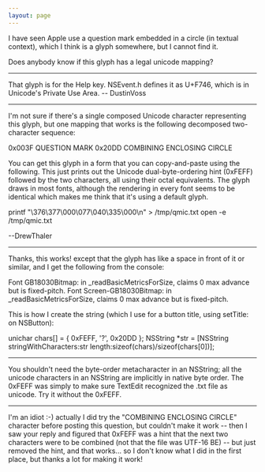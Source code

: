 ```yaml
---
layout: page
---
```


I have seen Apple use a question mark embedded in a circle (in textual context), which I think is a glyph somewhere, but I cannot find it.

Does anybody know if this glyph has a legal unicode mapping?

----

That glyph is for the Help key. NSEvent.h defines it as U+F746, which is in Unicode's Private Use Area. -- DustinVoss

----

I'm not sure if there's a single composed Unicode character representing this glyph, but one mapping that works is the following decomposed two-character sequence:
    
  0x003F   QUESTION MARK
  0x20DD   COMBINING ENCLOSING CIRCLE


You can get this glyph in a form that you can copy-and-paste using the following. This just prints out the Unicode dual-byte-ordering hint (0xFEFF) followed by the two characters, all using their octal equivalents. The glyph draws in most fonts, although the rendering in every font seems to be identical which makes me think that it's using a default glyph.
    
printf "\376\377\000\077\040\335\000\n" > /tmp/qmic.txt
open -e /tmp/qmic.txt


--DrewThaler

----

Thanks, this works! except that the glyph has like a space in front of it or similar, and I get the following from the console:
    
Font GB18030Bitmap: in _readBasicMetricsForSize, claims 0 max advance but is fixed-pitch.
Font Screen-GB18030Bitmap: in _readBasicMetricsForSize, claims 0 max advance but is fixed-pitch.


This is how I create the string (which I use for a button title, using setTitle: on NSButton):
    
unichar chars[] = { 0xFEFF, '?', 0x20DD };
NSString *str = [NSString stringWithCharacters:str length:sizeof(chars)/sizeof(chars[0])];


----

You shouldn't need the byte-order metacharacter in an NSString; all the unicode characters in an NSString are implicitly in native byte order. The 0xFEFF was simply to make sure TextEdit recognized the .txt file as unicode. Try it without the 0xFEFF.

----

I'm an idiot :-) actually I did try the "COMBINING ENCLOSING CIRCLE" character before posting this question, but couldn't make it work -- then I saw your reply and figured that 0xFEFF was a hint that the next two characters were to be combined (not that the file was UTF-16 BE) -- but just removed the hint, and that works... so I don't know what I did in the first place, but thanks a lot for making it work!
